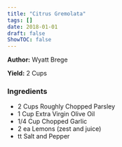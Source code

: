 ```yaml
---
title: "Citrus Gremolata"
tags: []
date: 2018-01-01
draft: false
ShowTOC: false
---
```


**Author:** Wyatt Brege

**Yield:** 2 Cups


### Ingredients

-   2 Cups Roughly Chopped Parsley
-   1 Cup Extra Virgin Olive Oil
-   1/4 Cup Chopped Garlic
-   2 ea Lemons (zest and juice)
-   tt Salt and Pepper
